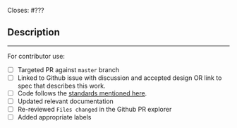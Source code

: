 Closes: #???

## Description

<!-- Add a description of the changes that this PR introduces and the files that
are the most critical to review.
-->

______

For contributor use:

- [ ] Targeted PR against `master` branch
- [ ] Linked to Github issue with discussion and accepted design OR link to spec that describes this work.
- [ ] Code follows the [standards mentioned here](https://github.com/onflow/flow-core-contracts/blob/master/CONTRIBUTING.md#styleguides).
- [ ] Updated relevant documentation 
- [ ] Re-reviewed `Files changed` in the Github PR explorer
- [ ] Added appropriate labels 